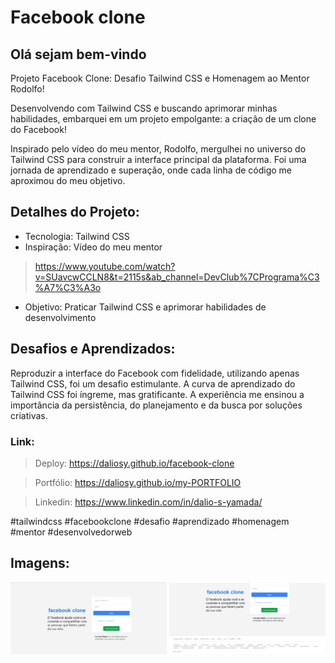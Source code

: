 # Facebook clone

## Olá sejam bem-vindo

Projeto Facebook Clone: Desafio Tailwind CSS e Homenagem ao Mentor Rodolfo!

Desenvolvendo com Tailwind CSS e buscando aprimorar minhas habilidades, embarquei em um projeto empolgante: a criação de um clone do Facebook!

Inspirado pelo vídeo do meu mentor, Rodolfo, mergulhei no universo do Tailwind CSS para construir a interface principal da plataforma. Foi uma jornada de aprendizado e superação, onde cada linha de código me aproximou do meu objetivo.

## Detalhes do Projeto:
- Tecnologia: Tailwind CSS
- Inspiração: Vídeo do meu mentor 
> https://www.youtube.com/watch?v=SUavcwCCLN8&t=2115s&ab_channel=DevClub%7CPrograma%C3%A7%C3%A3o
- Objetivo: Praticar Tailwind CSS e aprimorar habilidades de desenvolvimento


## Desafios e Aprendizados:
Reproduzir a interface do Facebook com fidelidade, utilizando apenas Tailwind CSS, foi um desafio estimulante.
A curva de aprendizado do Tailwind CSS foi íngreme, mas gratificante.
A experiência me ensinou a importância da persistência, do planejamento e da busca por soluções criativas.

### Link:
> Deploy: https://daliosy.github.io/facebook-clone

> Portfólio: https://daliosy.github.io/my-PORTFOLIO

> Linkedin: https://www.linkedin.com/in/dalio-s-yamada/

#tailwindcss #facebookclone #desafio #aprendizado #homenagem #mentor #desenvolvedorweb

## Imagens:

<div align="center"> 
  <img src="./img/git-1.png" width="250px">
  <img src="./img/git-2.png" width="250px">
</div>